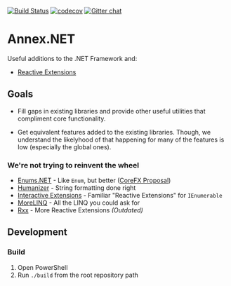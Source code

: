 [![Build Status](https://dev.azure.com/gtbuchanan/annex-net/_apis/build/status/gtbuchanan.annex-net?branchName=master)](https://dev.azure.com/gtbuchanan/annex-net/_build/latest?definitionId=1)
[![codecov](https://codecov.io/gh/gtbuchanan/annex-net/branch/master/graph/badge.svg)](https://codecov.io/gh/gtbuchanan/annex-net)
[![Gitter chat](https://badges.gitter.im/gitterHQ/gitter.png)](https://gitter.im/gtbuchanan/annex-net)

# Annex&#46;NET

Useful additions to the .NET Framework and:

* [Reactive Extensions](https://github.com/dotnet/reactive)

## Goals

* Fill gaps in existing libraries and provide other useful utilities that compliment core functionality.

* Get equivalent features added to the existing libraries. Though, we understand the likelyhood of that happening for many of the features is low (especially the global ones).

### We're not trying to reinvent the wheel

* [Enums.NET](https://github.com/TylerBrinkley/Enums.NET) - Like `Enum`, but better ([CoreFX Proposal](https://github.com/dotnet/corefx/issues/15453))
* [Humanizer](https://github.com/Humanizr/Humanizer) - String formatting done right
* [Interactive Extensions](https://github.com/dotnet/reactive/tree/master/Ix.NET/Source/System.Interactive) - Familiar "Reactive Extensions" for `IEnumerable`
* [MoreLINQ](https://github.com/morelinq/MoreLINQ) - All the LINQ you could ask for
* [Rxx](https://github.com/RxDave/Rxx) - More Reactive Extensions _(Outdated)_

## Development

### Build

1. Open PowerShell
2. Run `./build` from the root repository path
